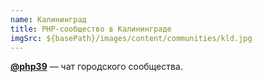 ```yaml
---
name: Калининград
title: PHP-сообщество в Калининграде
imgSrc: ${basePath}/images/content/communities/kld.jpg
---
```


**[@php39](https://t.me/php39)** — чат городского сообщества.

